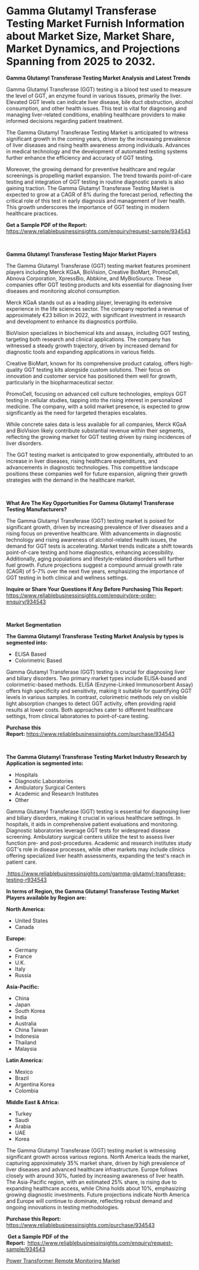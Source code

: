 <p><h1>Gamma Glutamyl Transferase Testing Market Furnish Information about Market Size, Market Share, Market Dynamics, and Projections Spanning from 2025 to 2032.</h1></p><p><strong>Gamma Glutamyl Transferase Testing Market Analysis and Latest Trends</strong></p>
<p><p>Gamma Glutamyl Transferase (GGT) testing is a blood test used to measure the level of GGT, an enzyme found in various tissues, primarily the liver. Elevated GGT levels can indicate liver disease, bile duct obstruction, alcohol consumption, and other health issues. This test is vital for diagnosing and managing liver-related conditions, enabling healthcare providers to make informed decisions regarding patient treatment.</p><p>The Gamma Glutamyl Transferase Testing Market is anticipated to witness significant growth in the coming years, driven by the increasing prevalence of liver diseases and rising health awareness among individuals. Advances in medical technology and the development of automated testing systems further enhance the efficiency and accuracy of GGT testing. </p><p>Moreover, the growing demand for preventive healthcare and regular screenings is propelling market expansion. The trend towards point-of-care testing and integration of GGT testing in routine diagnostic panels is also gaining traction. The Gamma Glutamyl Transferase Testing Market is expected to grow at a CAGR of 8% during the forecast period, reflecting the critical role of this test in early diagnosis and management of liver health. This growth underscores the importance of GGT testing in modern healthcare practices.</p></p>
<p><strong>Get a Sample PDF of the Report:&nbsp;</strong> <a href="https://www.reliablebusinessinsights.com/enquiry/request-sample/934543?utm_campaign=3355&utm_medium=2&utm_source=Github&utm_content=ia&utm_term=07032025&utm_id=gamma-glutamyl-transferase-testing">https://www.reliablebusinessinsights.com/enquiry/request-sample/934543</a></p>
<p>&nbsp;</p>
<p><strong>Gamma Glutamyl Transferase Testing Major Market Players</strong></p>
<p><p>The Gamma Glutamyl Transferase (GGT) testing market features prominent players including Merck KGaA, BioVision, Creative BioMart, PromoCell, Abnova Corporation, XpressBio, Abbkine, and MyBioSource. These companies offer GGT testing products and kits essential for diagnosing liver diseases and monitoring alcohol consumption.</p><p>Merck KGaA stands out as a leading player, leveraging its extensive experience in the life sciences sector. The company reported a revenue of approximately €23 billion in 2022, with significant investment in research and development to enhance its diagnostics portfolio. </p><p>BioVision specializes in biochemical kits and assays, including GGT testing, targeting both research and clinical applications. The company has witnessed a steady growth trajectory, driven by increased demand for diagnostic tools and expanding applications in various fields. </p><p>Creative BioMart, known for its comprehensive product catalog, offers high-quality GGT testing kits alongside custom solutions. Their focus on innovation and customer service has positioned them well for growth, particularly in the biopharmaceutical sector.</p><p>PromoCell, focusing on advanced cell culture technologies, employs GGT testing in cellular studies, tapping into the rising interest in personalized medicine. The company, with a solid market presence, is expected to grow significantly as the need for targeted therapies escalates.</p><p>While concrete sales data is less available for all companies, Merck KGaA and BioVision likely contribute substantial revenue within their segments, reflecting the growing market for GGT testing driven by rising incidences of liver disorders.</p><p>The GGT testing market is anticipated to grow exponentially, attributed to an increase in liver diseases, rising healthcare expenditures, and advancements in diagnostic technologies. This competitive landscape positions these companies well for future expansion, aligning their growth strategies with the demand in the healthcare market.</p></p>
<p>&nbsp;</p>
<p><strong>What Are The Key Opportunities For Gamma Glutamyl Transferase Testing Manufacturers?</strong></p>
<p><p>The Gamma Glutamyl Transferase (GGT) testing market is poised for significant growth, driven by increasing prevalence of liver diseases and a rising focus on preventive healthcare. With advancements in diagnostic technology and rising awareness of alcohol-related health issues, the demand for GGT tests is accelerating. Market trends indicate a shift towards point-of-care testing and home diagnostics, enhancing accessibility. Additionally, aging populations and lifestyle-related disorders will further fuel growth. Future projections suggest a compound annual growth rate (CAGR) of 5-7% over the next five years, emphasizing the importance of GGT testing in both clinical and wellness settings.</p></p>
<p><strong>Inquire or Share Your Questions If Any Before Purchasing This Report:</strong> <a href="https://www.reliablebusinessinsights.com/enquiry/pre-order-enquiry/934543?utm_campaign=3355&utm_medium=2&utm_source=Github&utm_content=ia&utm_term=07032025&utm_id=gamma-glutamyl-transferase-testing">https://www.reliablebusinessinsights.com/enquiry/pre-order-enquiry/934543</a></p>
<p>&nbsp;</p>
<p><strong>Market Segmentation</strong></p>
<p><strong>The Gamma Glutamyl Transferase Testing Market Analysis by types is segmented into:</strong></p>
<p><ul><li>ELISA Based</li><li>Colorimetric Based</li></ul></p>
<p><p>Gamma Glutamyl Transferase (GGT) testing is crucial for diagnosing liver and biliary disorders. Two primary market types include ELISA-based and colorimetric-based methods. ELISA (Enzyme-Linked Immunosorbent Assay) offers high specificity and sensitivity, making it suitable for quantifying GGT levels in various samples. In contrast, colorimetric methods rely on visible light absorption changes to detect GGT activity, often providing rapid results at lower costs. Both approaches cater to different healthcare settings, from clinical laboratories to point-of-care testing.</p></p>
<p><strong>Purchase this Report:&nbsp;</strong><a href="https://www.reliablebusinessinsights.com/purchase/934543?utm_campaign=3355&utm_medium=2&utm_source=Github&utm_content=ia&utm_term=07032025&utm_id=gamma-glutamyl-transferase-testing">https://www.reliablebusinessinsights.com/purchase/934543</a></p>
<p>&nbsp;</p>
<p><strong>The Gamma Glutamyl Transferase Testing Market Industry Research by Application is segmented into:</strong></p>
<p><ul><li>Hospitals</li><li>Diagnostic Laboratories</li><li>Ambulatory Surgical Centers</li><li>Academic and Research Institutes</li><li>Other</li></ul></p>
<p><p>Gamma Glutamyl Transferase (GGT) testing is essential for diagnosing liver and biliary disorders, making it crucial in various healthcare settings. In hospitals, it aids in comprehensive patient evaluations and monitoring. Diagnostic laboratories leverage GGT tests for widespread disease screening. Ambulatory surgical centers utilize the test to assess liver function pre- and post-procedures. Academic and research institutes study GGT's role in disease processes, while other markets may include clinics offering specialized liver health assessments, expanding the test's reach in patient care.</p></p>
<p><a href="https://www.reliablebusinessinsights.com/gamma-glutamyl-transferase-testing-r934543?utm_campaign=3355&utm_medium=2&utm_source=Github&utm_content=ia&utm_term=07032025&utm_id=gamma-glutamyl-transferase-testing">&nbsp;https://www.reliablebusinessinsights.com/gamma-glutamyl-transferase-testing-r934543</a></p>
<p><strong>In terms of Region, the Gamma Glutamyl Transferase Testing Market Players available by Region are:</strong></p>
<p>
    <p> <strong> North America: </strong>
        <ul>
            <li>United States</li>
            <li>Canada</li>
        </ul>
        </p> 
    <p> <strong> Europe: </strong>
        <ul>
            <li>Germany</li>
            <li>France</li>
            <li>U.K.</li>
            <li>Italy</li>
            <li>Russia</li>
        </ul>
        </p> 
    <p> <strong> Asia-Pacific: </strong>
        <ul>
            <li>China</li>
            <li>Japan</li>
            <li>South Korea</li>
            <li>India</li>
            <li>Australia</li>
            <li>China Taiwan</li>
            <li>Indonesia</li>
            <li>Thailand</li>
            <li>Malaysia</li>
        </ul>
        </p> 
    <p> <strong> Latin America: </strong>
        <ul>
            <li>Mexico</li>
            <li>Brazil</li>
            <li>Argentina Korea</li>
            <li>Colombia</li>
        </ul>
        </p> 
    <p> <strong> Middle East & Africa: </strong>
        <ul>
            <li>Turkey</li>
            <li>Saudi</li>
            <li>Arabia</li>
            <li>UAE</li>
            <li>Korea</li>
        </ul>
    </p>
    </p>
<p><p>The Gamma Glutamyl Transferase (GGT) testing market is witnessing significant growth across various regions. North America leads the market, capturing approximately 35% market share, driven by high prevalence of liver diseases and advanced healthcare infrastructure. Europe follows closely with around 30%, fueled by increasing awareness of liver health. The Asia-Pacific region, with an estimated 25% share, is rising due to expanding healthcare access, while China holds about 10%, emphasizing growing diagnostic investments. Future projections indicate North America and Europe will continue to dominate, reflecting robust demand and ongoing innovations in testing methodologies.</p></p>
<p><strong>Purchase this Report: </strong><a href="https://www.reliablebusinessinsights.com/purchase/934543?utm_campaign=3355&utm_medium=2&utm_source=Github&utm_content=ia&utm_term=07032025&utm_id=gamma-glutamyl-transferase-testing">https://www.reliablebusinessinsights.com/purchase/934543</a></p>
<p>&nbsp;<strong>Get a Sample PDF of the Report:&nbsp;&nbsp;</strong><a href="https://www.reliablebusinessinsights.com/enquiry/request-sample/934543?utm_campaign=3355&utm_medium=2&utm_source=Github&utm_content=ia&utm_term=07032025&utm_id=gamma-glutamyl-transferase-testing">https://www.reliablebusinessinsights.com/enquiry/request-sample/934543</a></p>
<p><strong></strong></p>
<p><p><a href="https://github.com/AlisaRowe24/Market-Research-Report-List-1/blob/main/power-transformer-remote-monitoring-market.md?utm_campaign=3355&utm_medium=2&utm_source=Github&utm_content=ia&utm_term=07032025&utm_id=gamma-glutamyl-transferase-testing">Power Transformer Remote Monitoring Market</a></p></p>